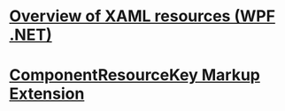 
# [Overview of XAML resources (WPF .NET)](https://docs.microsoft.com/en-us/dotnet/desktop/wpf/systems/xaml-resources-overview?view=netdesktop-6.0&redirectedfrom=MSDN&viewFallbackFrom=netdesktop-6.0)

# [ComponentResourceKey Markup Extension](https://docs.microsoft.com/en-us/dotnet/desktop/wpf/advanced/componentresourcekey-markup-extension?view=netframeworkdesktop-4.8)
